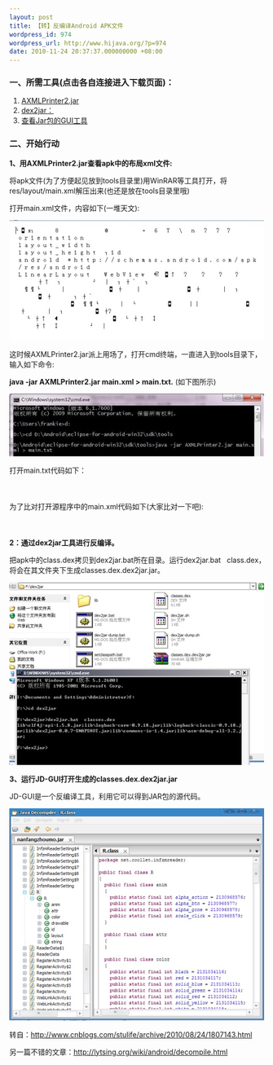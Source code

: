 ```yaml
---
layout: post
title: 【转】反编译Android APK文件
wordpress_id: 974
wordpress_url: http://www.hijava.org/?p=974
date: 2010-11-24 20:37:37.000000000 +08:00
---
```

<h3>一、<strong>所需工具(点击各自连接进入下载页面)：</strong></h3>
<ol>
	<li><a href="http://code.google.com/p/android4me/downloads/list" target="_blank">AXMLPrinter2.jar</a></li>
	<li><a href="http://code.google.com/p/dex2jar/downloads/list" target="_blank">dex2jar：</a></li>
	<li><a href="http://java.decompiler.free.fr/?q=jdgui" target="_blank">查看Jar包的GUI工具</a></li>
</ol>
<h3>二、开始行动</h3>
<strong>1、用AXMLPrinter2.jar查看apk中的布局xml文件:</strong>

将apk文件(为了方便起见放到tools目录里)用WinRAR等工具打开，将res/layout/main.xml解压出来(也还是放在tools目录里哦)

打开main.xml文件，内容如下(一堆天文):

<a href="/uploads/2010/11/1.jpg"><img class="alignnone size-full wp-image-978" title="1" src="/uploads/2010/11/1.jpg" alt="" width="500" height="236" /></a>

这时候AXMLPrinter2.jar派上用场了，打开cmd终端，一直进入到tools目录下，输入如下命令:

<strong>java -jar AXMLPrinter2.jar main.xml &gt; main.txt.</strong> (如下图所示)

<a href="/uploads/2010/11/2.jpg"><img class="alignnone size-full wp-image-979" title="2" src="/uploads/2010/11/2.jpg" alt="" width="500" height="123" /></a>

打开main.txt代码如下：
	<?xml version="1.0" encoding="utf-8"?>  
	<LinearLayout  
	xmlns:android="http://schemas.android.com/apk/res/android"  
	android:orientation="1"  
	android:layout_width="-1"  
	android:layout_height="-1"  
	>  
	<WebView  
	   android:id="@7F050000"  
	   android:layout_width="-1"  
	   android:layout_height="-2"  
	>  
	</WebView>  
	</LinearLayout> 
为了比对打开源程序中的main.xml代码如下(大家比对一下吧):
	<?xml version="1.0" encoding="utf-8"?>  
	<LinearLayout xmlns:android="http://schemas.android.com/apk/res/android"  
	android:orientation="vertical"  
	android:layout_width="fill_parent"  
	android:layout_height="fill_parent"  
	>  
	<WebView  
	android:id="@+id/apk_web"  
	android:layout_height="wrap_content"  
	android:layout_width="fill_parent"  
	/>  
	</LinearLayout>  
<strong>2：通过dex2jar工具进行反编译。</strong>

把apk中的class.dex拷贝到dex2jar.bat所在目录。运行dex2jar.bat   class.dex，将会在其文件夹下生成classes.dex.dex2jar.jar。

<a href="/uploads/2010/11/3.jpg"><img class="alignnone size-full wp-image-980" title="3" src="/uploads/2010/11/3.jpg" alt="" width="500" height="359" /></a>

<strong>3、运行JD-GUI打开生成的classes.dex.dex2jar.jar</strong>

JD-GUI是一个反编译工具，利用它可以得到JAR包的源代码。

<a href="/uploads/2010/11/4.jpg"><img class="alignnone size-full wp-image-981" title="4" src="/uploads/2010/11/4.jpg" alt="" width="500" height="417" /></a>

转自：<a href="http://www.cnblogs.com/stulife/archive/2010/08/24/1807143.html" target="_blank">http://www.cnblogs.com/stulife/archive/2010/08/24/1807143.html</a>

另一篇不错的文章：<a href="http://lytsing.org/wiki/android/decompile.html" target="_blank">http://lytsing.org/wiki/android/decompile.html</a>
